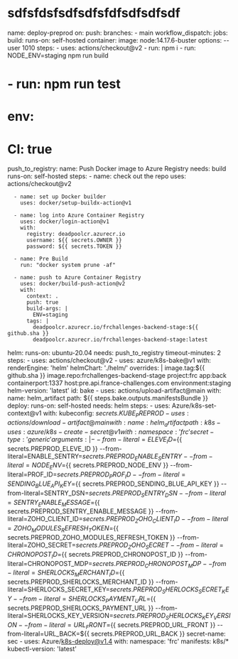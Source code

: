 # sdfsfdsfsdfsdfsfdfsdfsdfsdf

name: deploy-preprod
on:
  push:
    branches:
      - main
  workflow_dispatch:
jobs:
  build:
    runs-on: self-hosted
    container:
      image: node:14.17.6-buster
      options: --user 1010
    steps:
      - uses: actions/checkout@v2
      - run: npm i
      - run: NODE_ENV=staging npm run build
#     - run: npm run test
#       env:
#         CI: true

  push_to_registry:
    name: Push Docker image to Azure Registry
    needs: build
    runs-on: self-hosted
    steps:
      - name: check out the repo
        uses: actions/checkout@v2

      - name: set up Docker builder
        uses: docker/setup-buildx-action@v1

      - name: log into Azure Container Registry
        uses: docker/login-action@v1
        with:
          registry: deadpoolcr.azurecr.io
          username: ${{ secrets.OWNER }}
          password: ${{ secrets.TOKEN }}
          
      - name: Pre Build
        run: "docker system prune -af"

      - name: push to Azure Container Registry
        uses: docker/build-push-action@v2
        with:
          context: .
          push: true
          build-args: |
            ENV=staging
          tags: |
            deadpoolcr.azurecr.io/frchallenges-backend-stage:${{ github.sha }}
            deadpoolcr.azurecr.io/frchallenges-backend-stage:latest
  helm:
      runs-on: ubuntu-20.04
      needs: push_to_registry
      timeout-minutes: 2
      steps:
        - uses: actions/checkout@v2
        - uses: azure/k8s-bake@v1
          with:
            renderEngine: 'helm'
            helmChart: './helm/'
            overrides: |
              image.tag:${{ github.sha }}
              image.repo:frchallenges-backend-stage
              project:frc
              app:back
              containerport:1337
              host:pre.api.france-challenges.com
              environment:staging
            helm-version: 'latest'
          id: bake
        - uses: actions/upload-artifact@main
          with:
            name: helm_artifact
            path: ${{ steps.bake.outputs.manifestsBundle }}
  deploy:
      runs-on: self-hosted
      needs: helm
      steps:
        - uses: Azure/k8s-set-context@v1
          with:
            kubeconfig: ${{ secrets.KUBE_PREPROD }}
        - uses: actions/download-artifact@main
          with:
            name: helm_artifact
            path: k8s
        - uses: azure/k8s-create-secret@v1
          with:
            namespace: 'frc'
            secret-type: 'generic'
            arguments:  |
              --from-literal=ELEVE_ID=${{ secrets.PREPROD_ELEVE_ID }}
              --from-literal=ENABLE_SENTRY=${{ secrets.PREPROD_ENABLE_SENTRY }}
              --from-literal=NODE_ENV=${{ secrets.PREPROD_NODE_ENV }}
              --from-literal=PROF_ID=${{ secrets.PREPROD_PROF_ID }}
              --from-literal=SENDING_BLUE_API_KEY=${{ secrets.PREPROD_SENDING_BLUE_API_KEY }}
              --from-literal=SENTRY_DSN=${{ secrets.PREPROD_SENTRY_DSN }}
              --from-literal=SENTRY_ENABLE_MESSAGE=${{ secrets.PREPROD_SENTRY_ENABLE_MESSAGE }}
              --from-literal=ZOHO_CLIENT_ID=${{ secrets.PREPROD_ZOHO_CLIENT_ID }}
              --from-literal=ZOHO_MODULES_REFRESH_TOKEN=${{ secrets.PREPROD_ZOHO_MODULES_REFRESH_TOKEN }}
              --from-literal=ZOHO_SECRET=${{ secrets.PREPROD_ZOHO_SECRET }}
              --from-literal=CHRONOPOST_ID=${{ secrets.PREPROD_CHRONOPOST_ID }}
              --from-literal=CHRONOPOST_MDP=${{ secrets.PREPROD_CHRONOPOST_MDP }}
              --from-literal=SHERLOCKS_MERCHANT_ID=${{ secrets.PREPROD_SHERLOCKS_MERCHANT_ID }}
              --from-literal=SHERLOCKS_SECRET_KEY=${{ secrets.PREPROD_SHERLOCKS_SECRET_KEY }}
              --from-literal=SHERLOCKS_PAYMENT_URL=${{ secrets.PREPROD_SHERLOCKS_PAYMENT_URL }}
              --from-literal=SHERLOCKS_KEY_VERSION=${{ secrets.PREPROD_SHERLOCKS_KEY_VERSION }}
              --from-literal=URL_FRONT=${{ secrets.PREPROD_URL_FRONT }}
              --from-literal=URL_BACK=${{ secrets.PREPROD_URL_BACK }}
            secret-name: sec
        - uses: Azure/k8s-deploy@v1.4
          with:
            namespace: 'frc'
            manifests: k8s/*
            kubectl-version: 'latest'
